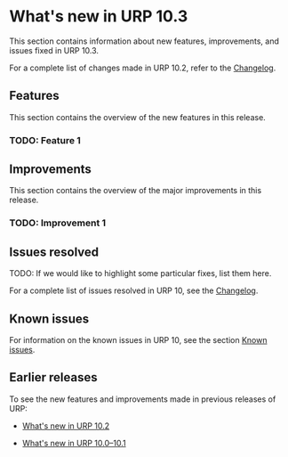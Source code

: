 # What's new in URP 10.3

This section contains information about new features, improvements, and issues fixed in URP 10.3.

For a complete list of changes made in URP 10.2, refer to the [Changelog](../../changelog/CHANGELOG.html).

## Features

This section contains the overview of the new features in this release.

### TODO: Feature 1

## Improvements

This section contains the overview of the major improvements in this release.

### TODO: Improvement 1

## Issues resolved

TODO: If we would like to highlight some particular fixes, list them here. 

For a complete list of issues resolved in URP 10, see the [Changelog](../../changelog/CHANGELOG.html).

## Known issues

For information on the known issues in URP 10, see the section [Known issues](../known-issues.md).

## Earlier releases

To see the new features and improvements made in previous releases of URP:

* [What's&nbsp;new&nbsp;in&nbsp;URP&nbsp;10.2](urp-whats-new-10-2.md)

* [What's&nbsp;new&nbsp;in&nbsp;URP&nbsp;10.0–10.1](urp-whats-new-10.md)